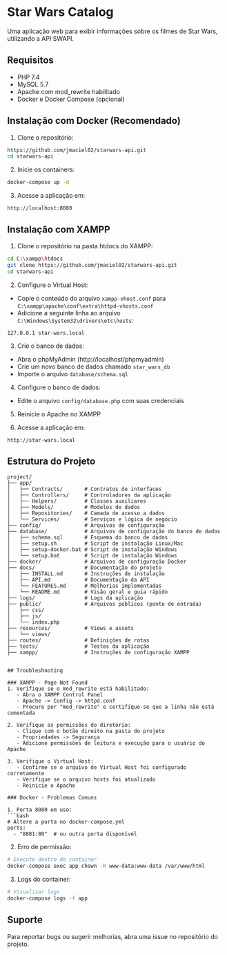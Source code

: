 # Star Wars Catalog

Uma aplicação web para exibir informações sobre os filmes de Star Wars, utilizando a API SWAPI.

## Requisitos

- PHP 7.4
- MySQL 5.7
- Apache com mod_rewrite habilitado
- Docker e Docker Compose (opcional)

## Instalação com Docker (Recomendado)

1. Clone o repositório:
```bash
https://github.com/jmaciel02/starwars-api.git
cd starwars-api
```

2. Inicie os containers:
```bash
docker-compose up -d
```

3. Acesse a aplicação em:
```
http://localhost:8080
```

## Instalação com XAMPP

1. Clone o repositório na pasta htdocs do XAMPP:
```bash
cd C:\xampp\htdocs
git clone https://github.com/jmaciel02/starwars-api.git
cd starwars-api
```

2. Configure o Virtual Host:
- Copie o conteúdo do arquivo `xampp-vhost.conf` para `C:\xampp\apache\conf\extra\httpd-vhosts.conf`
- Adicione a seguinte linha ao arquivo `C:\Windows\System32\drivers\etc\hosts`:
```
127.0.0.1 star-wars.local
```

3. Crie o banco de dados:
- Abra o phpMyAdmin (http://localhost/phpmyadmin)
- Crie um novo banco de dados chamado `star_wars_db`
- Importe o arquivo `database/schema.sql`

4. Configure o banco de dados:
- Edite o arquivo `config/database.php` com suas credenciais

5. Reinicie o Apache no XAMPP

6. Acesse a aplicação em:
```
http://star-wars.local
```

## Estrutura do Projeto

```
project/
├── app/
│   ├── Contracts/       # Contratos de interfaces
│   ├── Controllers/     # Controladores da aplicação 
│   ├── Helpers/         # Classes auxiliares
│   ├── Models/          # Modelos de dados
│   ├── Repositories/    # Camada de acesso a dados
│   └── Services/        # Serviços e lógica de negócio
├── config/              # Arquivos de configuração
├── database/            # Arquivos de configuração do banco de dados
│   ├── schema.sql       # Esquema do banco de dados
│   ├── setup.sh         # Script de instalação Linux/Mac
│   ├── setup-docker.bat # Script de instalação Windows   
│   └── setup.bat        # Script de instalação Windows
├── docker/              # Arquivos de configuração Docker   
├── docs/                # Documentação do projeto
│   ├── INSTALL.md       # Instruções de instalação
│   ├── API.md           # Documentação da API
│   └── FEATURES.md      # Melhorias implementadas
│   └── README.md        # Visão geral e guia rápido
├── logs/                # Logs da aplicação
├── public/              # Arquivos públicos (ponto de entrada)
│   ├── css/
│   ├── js/
│   └── index.php
├── resources/           # Views e assets
│   └── views/
├── routes/              # Definições de rotas
├── tests/               # Testes da aplicação
├── xampp/               # Instruções de configuração XAMPP


## Troubleshooting

### XAMPP - Page Not Found
1. Verifique se o mod_rewrite está habilitado:
   - Abra o XAMPP Control Panel
   - Apache -> Config -> httpd.conf
   - Procure por "mod_rewrite" e certifique-se que a linha não está comentada
   
2. Verifique as permissões do diretório:
   - Clique com o botão direito na pasta do projeto
   - Propriedades -> Segurança
   - Adicione permissões de leitura e execução para o usuário do Apache

3. Verifique o Virtual Host:
   - Confirme se o arquivo de Virtual Host foi configurado corretamente
   - Verifique se o arquivo hosts foi atualizado
   - Reinicie o Apache

### Docker - Problemas Comuns

1. Porta 8080 em uso:
```bash
# Altere a porta no docker-compose.yml
ports:
  - "8081:80"  # ou outra porta disponível
```

2. Erro de permissão:
```bash
# Execute dentro do container
docker-compose exec app chown -R www-data:www-data /var/www/html
```

3. Logs do container:
```bash
# Visualizar logs
docker-compose logs -f app
```

## Suporte

Para reportar bugs ou sugerir melhorias, abra uma issue no repositório do projeto. 

